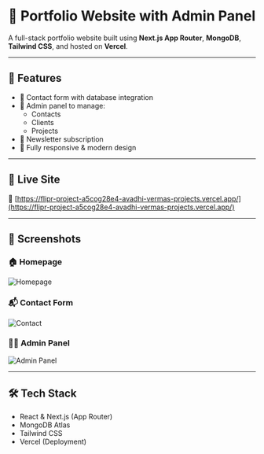 # 💼 Portfolio Website with Admin Panel

A full-stack portfolio website built using **Next.js App Router**, **MongoDB**, **Tailwind CSS**, and hosted on **Vercel**.

---

## 🔧 Features

- 🔹 Contact form with database integration
- 🔹 Admin panel to manage:
  - Contacts
  - Clients
  - Projects
- 🔹 Newsletter subscription
- 🔹 Fully responsive & modern design

---

## 🚀 Live Site

🔗 [https://flipr-project-a5cog28e4-avadhi-vermas-projects.vercel.app/](https://flipr-project-a5cog28e4-avadhi-vermas-projects.vercel.app/)

---

## 📸 Screenshots

### 🏠 Homepage

![Homepage](./public/screeens/home.png)

### 📬 Contact Form

![Contact](./public/screeens/contact.png)

### 🧑‍💼 Admin Panel

![Admin Panel](./public/screeens/admin.png)

---

## 🛠 Tech Stack

- React & Next.js (App Router)
- MongoDB Atlas
- Tailwind CSS
- Vercel (Deployment)
